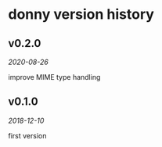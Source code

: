 donny version history
=====================


v0.2.0
------

_2020-08-26_

improve MIME type handling

v0.1.0
------

_2018-12-10_

first version
